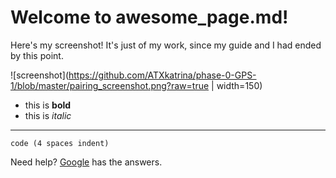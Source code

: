 # Welcome to awesome_page.md!

Here's my screenshot! It's just of my work, since my guide and I had ended by this point.

![screenshot](https://github.com/ATXkatrina/phase-0-GPS-1/blob/master/pairing_screenshot.png?raw=true | width=150)

* this is **bold**
* this is *italic*
---
    code (4 spaces indent)

Need help? [Google](http://google.com) has the answers.


